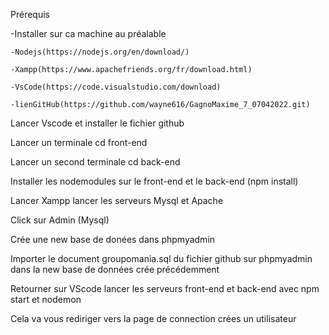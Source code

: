 Prérequis 

-Installer sur ca machine au préalable 

	-Nodejs(https://nodejs.org/en/download/)
	
	-Xampp(https://www.apachefriends.org/fr/download.html)
	
	-VsCode(https://code.visualstudio.com/download)	
	
	-lienGitHub(https://github.com/wayne616/GagnoMaxime_7_07042022.git)

Lancer Vscode et installer le fichier github

Lancer un terminale cd front-end 

Lancer un second terminale cd back-end

Installer les nodemodules sur le front-end et le back-end (npm install)

Lancer Xampp lancer les serveurs Mysql et Apache 

Click sur Admin (Mysql)

Crée une new base de donées dans phpmyadmin

Importer le document groupomania.sql du fichier github sur phpmyadmin dans la new base de données crée précédemment

Retourner sur VScode lancer les serveurs front-end et back-end avec npm start et nodemon 

Cela va vous rediriger vers la page de connection crées un utilisateur 
